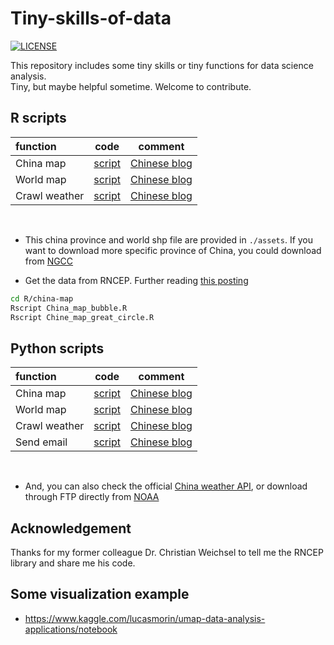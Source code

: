 # Tiny-skills-of-data
[![LICENSE](https://img.shields.io/badge/license-Anti%20996-blue.svg)](https://github.com/996icu/996.ICU/blob/master/LICENSE) <br>

This repository includes some tiny skills or tiny functions for data science analysis. <br>
Tiny, but maybe helpful sometime. Welcome to contribute.


## R scripts

| function | code | comment |
| :-- | :-: | :-: |
| China map | [script](https://github.com/LongxingTan/Tiny-skills-of-data/tree/master/R/map) | [Chinese blog](https://mp.weixin.qq.com/s/AMfcllfmZFR_8cV5hldcug) |
| World map | [script](https://github.com/LongxingTan/Tiny-skills-of-data/tree/master/R/map) | [Chinese blog]() |
| Crawl weather | [script](https://github.com/LongxingTan/Tiny-skills-of-data/tree/master/R/weather-data) | [Chinese blog](https://mp.weixin.qq.com/s/c6xrMpC4M5gpCSVFTuUGqQ) |

<br>

- This china province and world shp file are provided in `./assets`. 
If you want to download more specific province of China, you could download from [NGCC](http://www.webmap.cn/mapDataAction.do?method=forw&resType=5&storeId=2&storeName=%E5%9B%BD%E5%AE%B6%E5%9F%BA%E7%A1%80%E5%9C%B0%E7%90%86%E4%BF%A1%E6%81%AF%E4%B8%AD%E5%BF%83)

-  Get the data from RNCEP. Further reading [this posting](https://dominicroye.github.io/en/2018/access-to-climate-reanalysis-data-from-r/)

```bash
cd R/china-map
Rscript China_map_bubble.R
Rscript Chine_map_great_circle.R
```


## Python scripts

| function | code | comment |
| :-- | :-: | :-: |
| China map | [script](https://github.com/LongxingTan/Tiny-skills-of-data/tree/master/Python/map) | [Chinese blog](https://mp.weixin.qq.com/s/kXJ88hbZ9cE5Jlu3StTjyg) |
| World map | [script](https://github.com/LongxingTan/Tiny-skills-of-data/tree/master/Python/map) | [Chinese blog]() |
| Crawl weather | [script](https://github.com/LongxingTan/Tiny-skills-of-data/tree/master/Python/weather-data) | [Chinese blog]() |
| Send email | [script](https://github.com/LongxingTan/Tiny-skills-of-data/tree/master/Python/send-email) | [Chinese blog](https://mp.weixin.qq.com/s/WUR4jzTP8XPlppg0N8wtzw) |

<br>

- And, you can also check the official [China weather API](http://data.cma.cn/Market/MarketList.html), or download through FTP directly from [NOAA](https://www.esrl.noaa.gov/psd/data/gridded/help.html#FTP)


## Acknowledgement

Thanks for my former colleague Dr. Christian Weichsel to tell me the RNCEP library and share me his code.<br>

## Some visualization example
- https://www.kaggle.com/lucasmorin/umap-data-analysis-applications/notebook
